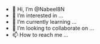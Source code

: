 - 👋 Hi, I’m @Nabeel8N
- 👀 I’m interested in ...
- 🌱 I’m currently learning ...
- 💞️ I’m looking to collaborate on ...
- 📫 How to reach me ...

<!---
Nabeel8N/Nabeel8N is a ✨ special ✨ repository because its `README.md` (this file) appears on your GitHub profile.
You can click the Preview link to take a look at your changes.
--->
